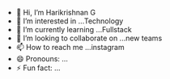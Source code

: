 - 👋 Hi, I’m Harikrishnan G
- 👀 I’m interested in ...Technology
- 🌱 I’m currently learning ...Fullstack
- 💞️ I’m looking to collaborate on ...new teams
- 📫 How to reach me ...instagram
- 😄 Pronouns: ...
- ⚡ Fun fact: ...

<!---
harikrishnan79070/harikrishnan79070 is a ✨ special ✨ repository because its `README.md` (this file) appears on your GitHub profile.
You can click the Preview link to take a look at your changes.
--->
